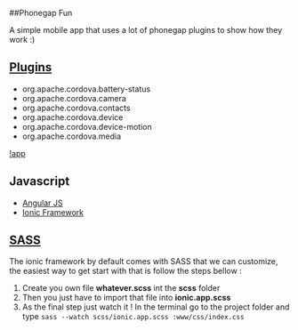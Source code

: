 ##Phonegap Fun

A simple mobile app that uses a lot of phonegap plugins to show how they work :)

## [Plugins](http://plugins.cordova.io)

* org.apache.cordova.battery-status
* org.apache.cordova.camera
* org.apache.cordova.contacts
* org.apache.cordova.device
* org.apache.cordova.device-motion
* org.apache.cordova.media

[!app](img.png)

## Javascript 

* [Angular JS](https://angularjs.org/)
* [Ionic Framework](http://ionicframework.com/)

## [SASS](http://sass-lang.com/)

The ionic framework by default comes with SASS that we can customize, the easiest way to get start with that is follow the steps bellow :

1. Create you own file **whatever.scss** int the **scss** folder
2. Then you just have to import that file into **ionic.app.scss**
3. As the final step just watch it ! In the terminal go to the project folder and type ``sass --watch scss/ionic.app.scss :www/css/index.css``
